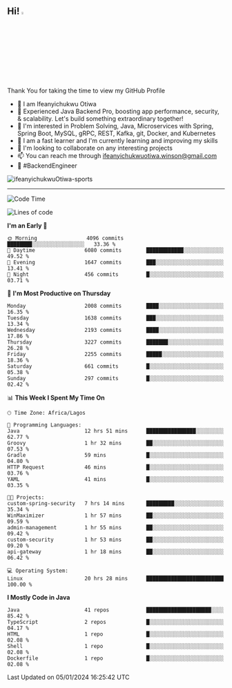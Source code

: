<!-- BLOG-POST-LIST:START --><!-- BLOG-POST-LIST:END -->

## Hi! <img src="https://media.giphy.com/media/hvRJCLFzcasrR4ia7z/giphy.gif" width="4%"> 

Thank You for taking the time to view my GitHub Profile

- 👋 I am Ifeanyichukwu Otiwa
- 🚀 Experienced Java Backend Pro, boosting app performance, security, & scalability. Let's build something extraordinary together!
- 👀 I'm interested in Problem Solving, Java, Microservices with Spring, Spring Boot, MySQL, gRPC, REST, Kafka, git, Docker, and Kubernetes
- 🌱 I am a fast learner and I'm currently learning and improving my skills
- 💞️ I'm looking to collaborate on any interesting projects
- 📫 You can reach me through ifeanyichukwuotiwa.winson@gmail.com
- 🚀 #BackendEngineer

<p align="left" marginTop="10px"> <img src="https://komarev.com/ghpvc/?username=ifeanyichukwuOtiwa-sports&label=Profile%20views&color=0e75b6&style=for-the-badge" alt="ifeanyichukwuOtiwa-sports" /> </p>

***

<!--START_SECTION:waka-->
![Code Time](http://img.shields.io/badge/Code%20Time-2%2C074%20hrs%2046%20mins-blue)

![Lines of code](https://img.shields.io/badge/From%20Hello%20World%20I%27ve%20Written-4.5%20million%20lines%20of%20code-blue)

**I'm an Early 🐤** 

```text
🌞 Morning                4096 commits        ████████░░░░░░░░░░░░░░░░░   33.36 % 
🌆 Daytime                6080 commits        ████████████░░░░░░░░░░░░░   49.52 % 
🌃 Evening                1647 commits        ███░░░░░░░░░░░░░░░░░░░░░░   13.41 % 
🌙 Night                  456 commits         █░░░░░░░░░░░░░░░░░░░░░░░░   03.71 % 
```
📅 **I'm Most Productive on Thursday** 

```text
Monday                   2008 commits        ████░░░░░░░░░░░░░░░░░░░░░   16.35 % 
Tuesday                  1638 commits        ███░░░░░░░░░░░░░░░░░░░░░░   13.34 % 
Wednesday                2193 commits        ████░░░░░░░░░░░░░░░░░░░░░   17.86 % 
Thursday                 3227 commits        ███████░░░░░░░░░░░░░░░░░░   26.28 % 
Friday                   2255 commits        █████░░░░░░░░░░░░░░░░░░░░   18.36 % 
Saturday                 661 commits         █░░░░░░░░░░░░░░░░░░░░░░░░   05.38 % 
Sunday                   297 commits         █░░░░░░░░░░░░░░░░░░░░░░░░   02.42 % 
```


📊 **This Week I Spent My Time On** 

```text
🕑︎ Time Zone: Africa/Lagos

💬 Programming Languages: 
Java                     12 hrs 51 mins      ████████████████░░░░░░░░░   62.77 % 
Groovy                   1 hr 32 mins        ██░░░░░░░░░░░░░░░░░░░░░░░   07.53 % 
Gradle                   59 mins             █░░░░░░░░░░░░░░░░░░░░░░░░   04.80 % 
HTTP Request             46 mins             █░░░░░░░░░░░░░░░░░░░░░░░░   03.76 % 
YAML                     41 mins             █░░░░░░░░░░░░░░░░░░░░░░░░   03.35 % 

🐱‍💻 Projects: 
custom-spring-security   7 hrs 14 mins       █████████░░░░░░░░░░░░░░░░   35.34 % 
WinMaximizer             1 hr 57 mins        ██░░░░░░░░░░░░░░░░░░░░░░░   09.59 % 
admin-management         1 hr 55 mins        ██░░░░░░░░░░░░░░░░░░░░░░░   09.42 % 
custom-security          1 hr 53 mins        ██░░░░░░░░░░░░░░░░░░░░░░░   09.20 % 
api-gateway              1 hr 18 mins        ██░░░░░░░░░░░░░░░░░░░░░░░   06.42 % 

💻 Operating System: 
Linux                    20 hrs 28 mins      █████████████████████████   100.00 % 
```

**I Mostly Code in Java** 

```text
Java                     41 repos            █████████████████████░░░░   85.42 % 
TypeScript               2 repos             █░░░░░░░░░░░░░░░░░░░░░░░░   04.17 % 
HTML                     1 repo              █░░░░░░░░░░░░░░░░░░░░░░░░   02.08 % 
Shell                    1 repo              █░░░░░░░░░░░░░░░░░░░░░░░░   02.08 % 
Dockerfile               1 repo              █░░░░░░░░░░░░░░░░░░░░░░░░   02.08 % 
```




 Last Updated on 05/01/2024 16:25:42 UTC
<!--END_SECTION:waka-->

<!--
<p align="center">
![trophy](https://github-profile-trophy.vercel.app/?username=ifeanyichukwuOtiwa-sports&theme=onedark) (https://github.com/ryo-ma/github-profile-trophy)
</p>
-->

<!---
ifeanyi-otiwa/ifeanyi-otiwa is a ✨ special ✨ repository because its `README.md` (this file) appears on your GitHub profile.
You can click the Preview link to take a look at your changes.
--->
